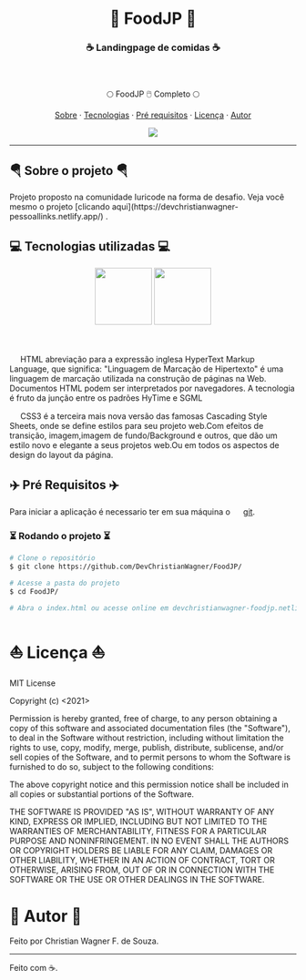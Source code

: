 <h1 align="center">🍖​ FoodJP 🍖​</h1>

<h3 align="center">
    ☕ Landingpage de comidas ☕ </br></br></br>
</h3>


<p align="center">🌕 FoodJP 🖱️ Completo 🌕</p> 

<p align="center">
  <a href="#sobre">Sobre</a> ·
  <a href="#tecnologias">Tecnologias</a> ·
  <a href="#pre-req">Pré requisitos</a> ·
  <a href="#licença">Licença</a> ·
  <a href="#autor">Autor</a>
</p>

<div align="center">
    <img src="https://cdn.discordapp.com/attachments/857822189390135296/1041696865047027782/gif-foodjp.gif"/>
</div>

---

<div id="sobre"></div>

<h2> 🪂 Sobre o projeto 🪂 </h2>
Projeto proposto na comunidade Iuricode na forma de desafio. Veja você mesmo o projeto [clicando aqui](https://devchristianwagner-pessoallinks.netlify.app/) .



<div id="tecnologias"></div>

<h2>💻 Tecnologias utilizadas 💻</h2>

<div align="center">
   
   <img src="https://cdn.jsdelivr.net/gh/devicons/devicon/icons/html5/html5-original.svg" width="100px" />

   <img src="https://cdn.jsdelivr.net/gh/devicons/devicon/icons/css3/css3-original.svg" width="100px" />
</div> </br></br>

<img src="https://cdn.jsdelivr.net/gh/devicons/devicon/icons/html5/html5-original.svg" width="15px" /> HTML abreviação para a expressão inglesa HyperText Markup Language, que significa: "Linguagem de Marcação de Hipertexto" é uma linguagem de marcação utilizada na construção de páginas na Web. Documentos HTML podem ser interpretados por navegadores. A tecnologia é fruto da junção entre os padrões HyTime e SGML

<img src="https://cdn.jsdelivr.net/gh/devicons/devicon/icons/css3/css3-original.svg" width="15px" /> CSS3 é a terceira mais nova versão das famosas Cascading Style Sheets, onde se define estilos para seu projeto web.Com efeitos de transição, imagem,imagem de fundo/Background e outros, que dão um estilo novo e elegante a seus projetos web.Ou em todos os aspectos de design do layout da página.

<h2>✈️ Pré Requisitos ✈️</h2>

Para iniciar a aplicação é necessario ter em sua máquina  o  <img src="https://cdn.jsdelivr.net/gh/devicons/devicon/icons/git/git-original.svg" width="15px" /> [git](https://git-scm.com/).

### ⏳ Rodando o projeto ⏳

```bash 
# Clone o repositório
$ git clone https://github.com/DevChristianWagner/FoodJP/

# Acesse a pasta do projeto
$ cd FoodJP/

# Abra o index.html ou acesse online em devchristianwagner-foodjp.netlify.app

```


<div id="licença"></div>

<h1>⛵ Licença ⛵</h1>

MIT License

Copyright (c) <2021> <Christian Wagner F. de Souza>

Permission is hereby granted, free of charge, to any person obtaining a copy
of this software and associated documentation files (the "Software"), to deal
in the Software without restriction, including without limitation the rights
to use, copy, modify, merge, publish, distribute, sublicense, and/or sell
copies of the Software, and to permit persons to whom the Software is
furnished to do so, subject to the following conditions:

The above copyright notice and this permission notice shall be included in all
copies or substantial portions of the Software.

THE SOFTWARE IS PROVIDED "AS IS", WITHOUT WARRANTY OF ANY KIND, EXPRESS OR
IMPLIED, INCLUDING BUT NOT LIMITED TO THE WARRANTIES OF MERCHANTABILITY,
FITNESS FOR A PARTICULAR PURPOSE AND NONINFRINGEMENT. IN NO EVENT SHALL THE
AUTHORS OR COPYRIGHT HOLDERS BE LIABLE FOR ANY CLAIM, DAMAGES OR OTHER
LIABILITY, WHETHER IN AN ACTION OF CONTRACT, TORT OR OTHERWISE, ARISING FROM,
OUT OF OR IN CONNECTION WITH THE SOFTWARE OR THE USE OR OTHER DEALINGS IN THE
SOFTWARE.


<div id="autor"></div>

<h1>🚀 Autor 🚀</h1>

Feito por Christian Wagner F. de Souza.

---

Feito com ☕. 

